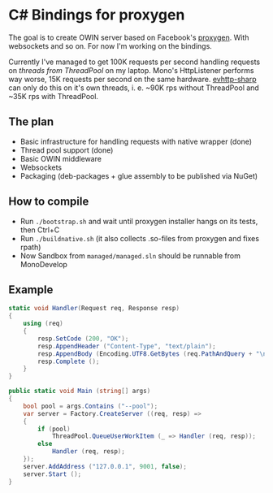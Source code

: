 C# Bindings for proxygen
========================

The goal is to create OWIN server based on Facebook's [proxygen](https://github.com/facebook/proxygen/). With websockets and so on. For now I'm working on the bindings.

Currently I've managed to get 100K requests per second handling requests on *threads from ThreadPool* on my laptop. Mono's HttpListener performs way worse, 15K requests per second on the same hardware. [evhttp-sharp](https://github.com/kekekeks/evhttp-sharp) can only do this on it's own threads, i. e. ~90K rps without ThreadPool and ~35K rps with ThreadPool.


The plan
--------

- Basic infrastructure for handling requests with native wrapper (done)
- Thread pool support (done)
- Basic OWIN middleware
- Websockets
- Packaging (deb-packages + glue assembly to be published via NuGet)


How to compile
--------------

- Run `./bootstrap.sh` and wait until proxygen installer hangs on its tests, then Ctrl+C
- Run `./buildnative.sh` (it also collects .so-files from proxygen and fixes rpath)
- Now Sandbox from `managed/managed.sln` should be runnable from MonoDevelop


Example
-------

```csharp
static void Handler(Request req, Response resp)
{
	using (req)
	{
		resp.SetCode (200, "OK");
		resp.AppendHeader ("Content-Type", "text/plain");
		resp.AppendBody (Encoding.UTF8.GetBytes (req.PathAndQuery + "\n"));
		resp.Complete ();
	}
}

public static void Main (string[] args)
{
	bool pool = args.Contains ("--pool");
	var server = Factory.CreateServer ((req, resp) =>
	{
		if (pool)
			ThreadPool.QueueUserWorkItem (_ => Handler (req, resp));
		else
			Handler (req, resp);
	});
	server.AddAddress ("127.0.0.1", 9001, false);
	server.Start ();
}
```


